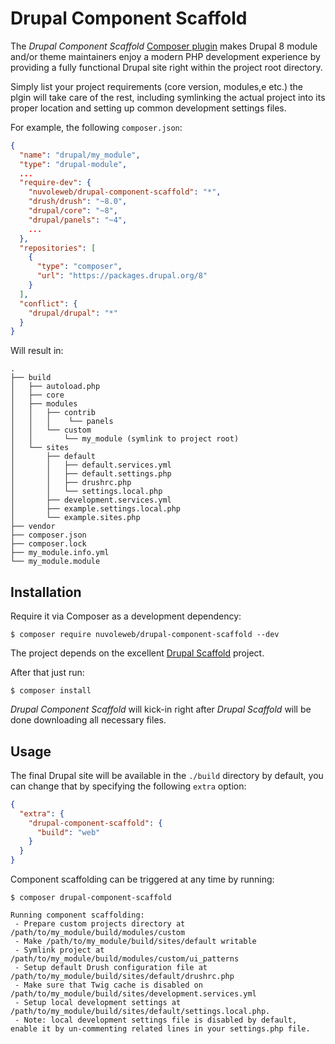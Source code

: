 # Drupal Component Scaffold

The *Drupal Component Scaffold* [Composer plugin](https://getcomposer.org/doc/articles/plugins.md) makes Drupal 8 module
and/or theme maintainers enjoy a modern PHP development experience by providing a fully functional Drupal site right
within the project root directory.

Simply list your project requirements (core version, modules,e etc.) the plgin will take care of the rest, including
symlinking the actual project into its proper location and setting up common development settings files.

For example, the following `composer.json`:

```json
{
  "name": "drupal/my_module",
  "type": "drupal-module",
  ...
  "require-dev": {
    "nuvoleweb/drupal-component-scaffold": "*",
    "drush/drush": "~8.0",
    "drupal/core": "~8",
    "drupal/panels": "~4",
    ...
  },
  "repositories": [
    {
      "type": "composer",
      "url": "https://packages.drupal.org/8"
    }
  ],
  "conflict": {
    "drupal/drupal": "*"
  }
}
```

Will result in:

```
.
├── build
│   ├── autoload.php
│   ├── core
│   ├── modules
│   │   ├── contrib
│   │   │    └── panels
│   │   └── custom
│   │       └── my_module (symlink to project root)
│   └── sites
│       ├── default
│       │   ├── default.services.yml
│       │   ├── default.settings.php
│       │   ├── drushrc.php
│       │   └── settings.local.php
│       ├── development.services.yml
│       ├── example.settings.local.php
│       └── example.sites.php
├── vendor
├── composer.json
├── composer.lock
├── my_module.info.yml
└── my_module.module
```

## Installation

Require it via Composer as a development dependency:

```
$ composer require nuvoleweb/drupal-component-scaffold --dev
``` 

The project depends on the excellent [Drupal Scaffold](https://github.com/drupal-composer/drupal-scaffold) project.

After that just run:

```
$ composer install
```

*Drupal Component Scaffold* will kick-in right after *Drupal Scaffold* will be done downloading all necessary files.

## Usage

The final Drupal site will be available in the `./build` directory by default, you can change that by specifying the
following `extra` option:

```json
{
  "extra": {
    "drupal-component-scaffold": {
      "build": "web"
    }
  }
}
```

Component scaffolding can be triggered at any time by running:

```
$ composer drupal-component-scaffold

Running component scaffolding:
 - Prepare custom projects directory at /path/to/my_module/build/modules/custom
 - Make /path/to/my_module/build/sites/default writable
 - Symlink project at /path/to/my_module/build/modules/custom/ui_patterns
 - Setup default Drush configuration file at /path/to/my_module/build/sites/default/drushrc.php
 - Make sure that Twig cache is disabled on /path/to/my_module/build/sites/development.services.yml
 - Setup local development settings at /path/to/my_module/build/sites/default/settings.local.php.
 - Note: local development settings file is disabled by default, enable it by un-commenting related lines in your settings.php file.
```
